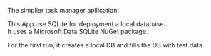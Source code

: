 The simplier task manager apllication.

This App use SQLite for deployment a local database.  
It uses a Microsoft.Data.SQLite NuGet package.   

For the first run, it creates a local DB and fills the DB with test data.



